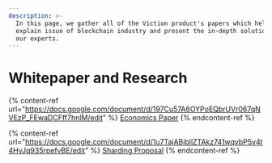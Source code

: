 ```yaml
---
description: >-
  In this page, we gather all of the Viction product's papers which help
  explain issue of blockchain industry and present the in-depth solution from
  our experts.
---
```


# Whitepaper and Research

{% content-ref url="https://docs.google.com/document/d/197Cu57A6OYPoEQbrUVr067qNVEzP_FEwaDCFff7hnlM/edit" %}
[Economics Paper](https://docs.google.com/document/d/197Cu57A6OYPoEQbrUVr067qNVEzP_FEwaDCFff7hnlM/edit)
{% endcontent-ref %}

{% content-ref url="https://docs.google.com/document/d/1u7TajABjbllZTAkz741wqvbP5v4t4HvJq935rpefvBE/edit" %}
[Sharding Proposal](https://docs.google.com/document/d/1u7TajABjbllZTAkz741wqvbP5v4t4HvJq935rpefvBE/edit)
{% endcontent-ref %}
